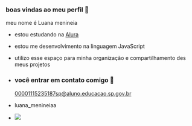 ### boas vindas ao meu perfil 💖

 meu nome é Luana menineia 

- estou estudando na [Alura](https://www.alura.com.br)
- estou me desenvolvimento na linguagem JavaScript
- utilizo esse espaço para minha organização e compartilhamento des meus projetos

- ### você entrar em contato comigo 📩

  00001115235187sp@aluno.educacao.sp.gov.br

- luana_menineiaa

- ![](https://media1.tenor.com/m/1a70ThX-jdIAAAAd/bratz-doll.gif)
